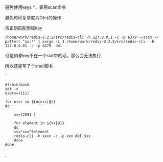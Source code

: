  避免使用keys *，要用scan命令

避免时间复杂度为O(n)的操作



按正则匹配删除key

```shell
/home/work/redis-3.2.5/src/redis-cli -h 127.0.0.1 -c -p 6379 --scan --pattern "xx:*" | xargs -L 1 /home/work/redis-3.2.5/src/redis-cli  -h 127.0.0.01 -c -p 6379  del
```

但是如果key不在一个slot中的话，那么会无法执行

所以还是写了个shell脚本

`

```shell
#!/bin/bash
set -x
users=(111)

for user in ${users[@]}
do

    xx=(2091 )

    for element in ${xx[@]}
    do
    ss="xxx"$element
    redis-cli -h xxxx -c -p xxx del $ss
    done
done 


```

`